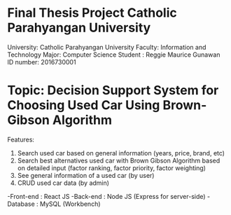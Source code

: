 # Final Thesis Project Catholic Parahyangan University
University: Catholic Parahyangan University
Faculty: Information and Technology
Major: Computer Science
Student : Reggie Maurice Gunawan 
ID number: 2016730001

# Topic: Decision Support System for Choosing Used Car Using Brown-Gibson Algorithm

Features:
1. Search used car based on general information (years, price, brand, etc)
2. Search best alternatives used car with Brown Gibson Algorithm based on detailed input (factor ranking, factor priority, factor weighting)
3. See general information of a used car (by user)
4. CRUD used car data (by admin)

-Front-end : React JS
-Back-end : Node JS (Express for server-side)
-Database : MySQL (Workbench)
